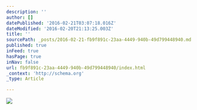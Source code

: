 ```yaml
---
description: ''
author: []
datePublished: '2016-02-21T03:07:18.016Z'
dateModified: '2016-02-20T21:13:25.003Z'
title: ''
sourcePath: _posts/2016-02-21-fb9f891c-23aa-4449-940b-49d799448940.md
published: true
inFeed: true
hasPage: true
inNav: false
url: fb9f891c-23aa-4449-940b-49d799448940/index.html
_context: 'http://schema.org'
_type: Article

---
```

![](https://the-grid-user-content.s3-us-west-2.amazonaws.com/027fa18b-78d6-4912-83b3-bcd0009918da.png)